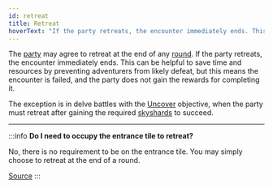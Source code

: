 ```yaml
---
id: retreat
title: Retreat
hoverText: "If the party retreats, the encounter immediately ends. This means the encounter is failed, and the party does not gain the rewards for completing it. Exception: Uncover objective delves."
---
```


The [party](/docs/glossary/party) may agree to retreat at the end of any [round](/docs/battles/battle-round). If the party retreats, the encounter immediately ends. This can be helpful to save time and resources by preventing adventurers from likely defeat, but this means the encounter is failed, and the party does not gain the rewards for completing it.

The exception is in delve battles with the [Uncover](/docs/battles/objectives/uncover) objective, when the party must retreat after gaining the required [skyshards](/docs/battles/types/delve/skyshard) to succeed.

---

:::info
**Do I need to occupy the entrance tile to retreat?**

No, there is no requirement to be on the entrance tile. You may simply choose to retreat at the end of a round.

<a href="https://discord.com/channels/273472391403798528/734891265690304634/1327125008618881035" target="_blank">Source</a>
:::
